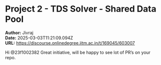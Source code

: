 # Project 2 - TDS Solver - Shared Data Pool

**Author:** Jivraj  
**Date:** 2025-03-03T11:21:09.094Z  
**URL:** https://discourse.onlinedegree.iitm.ac.in/t/169045/603007

Hi @23f1002382
Great initiative, will be happy to see lot of PR’s on your repo.
